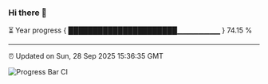### Hi there 👋

⏳ Year progress { ██████████████████████▁▁▁▁▁▁▁▁ } 74.15 %

---

⏰ Updated on Sun, 28 Sep 2025 15:36:35 GMT

![Progress Bar CI](https://github.com/IshwaranRudhara/GIT-ACTION/workflows/Progress%20Bar%20CI/badge.svg)
